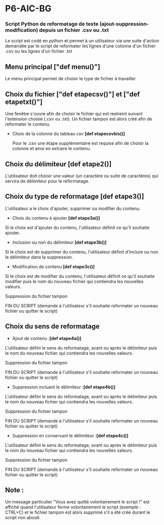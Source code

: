 # P6-AIC-BG

### Script Python de reformatage de texte (ajout-suppression-modification) depuis un fichier .csv ou .txt

Le script est codé en python et permet à un utilisateur via une suite d'action demandée par le script de reformater les lignes d'une colonne d'un fichier .csv ou les lignes d'un fichier .txt

## Menu principal <strong>["def menu()"]</strong>

Le menu principal permet de choisir le type de fichier à travailler

## Choix du fichier <strong>["def etapecsv()"]</strong> et <strong>["def etapetxt()"]</strong>

Une fenêtre s'ouvre afin de choisir le fichier qui est restreint suivant l'extension choisie (.csv ou .txt).
Un fichier tampon est alors créé afin de reformater le contenu.

- Choix de la colonne du tableau csv <strong>[def etapecsvbis()]</strong>
  
  Pour le .csv une étape supplémentaire est requise afin de choisir la colonne et ainsi en extraire le contenu.

## Choix du délimiteur <strong>[def etape2()]</strong>

L'utilisateur doit choisir une valeur (un caractère ou suite de caractères) qui servira de délimiteur pour le reformatage.

## Choix du type de reformatage <strong>[def etape3()]</strong>

L'utilisateur a le choix d'ajouter, supprimer ou modifier du contenu.

  - Choix du contenu à ajouter <strong>[def etape3a()]</strong>

Si le choix est d'ajouter du contenu, l'utilisateur définit ce qu'il souhaite ajouter.

  - Inclusion ou non du délimiteur <strong>[def etape3b()]</strong>

Si le choix est de supprimer du contenu, l'utilisateur définit d'inclure ou non le délimiteur dans la suppression.

- Modification de contenu <strong>[def etape3c()]</strong>

Si le choix est de modifier du contenu, l'utilisateur définit ce qu'il souhaite modifier puis le nom du nouveau fichier qui contiendra les nouvelles valeurs.

Suppression du fichier tampon

FIN DU SCRIPT (demande à l'utilisateur s'il souhaite reformater un nouveau fichier ou quitter le script)

## Choix du sens de reformatage 

- Ajout de contenu :<strong>[def etape4a()] </strong>

L'utilisateur défini le sens du reformatage, avant ou après le délimiteur puis le nom du nouveau fichier qui contiendra les nouvelles valeurs.

Suppression du fichier tampon

FIN DU SCRIPT (demande à l'utilisateur s'il souhaite reformater un nouveau fichier ou quitter le script)

- Suppression incluant le délimiteur :<strong>[def etape4b()] </strong>

L'utilisateur défini le sens du reformatage, avant ou après le délimiteur puis le nom du nouveau fichier qui contiendra les nouvelles valeurs.

Suppression du fichier tampon

FIN DU SCRIPT (demande à l'utilisateur s'il souhaite reformater un nouveau fichier ou quitter le script)

- Suppression en conservant le délimiteur :<strong>[def etape4c()]</strong>

L'utilisateur défini le sens du reformatage, avant ou après le délimiteur puis le nom du nouveau fichier qui contiendra les nouvelles valeurs.

Suppression du fichier tampon

FIN DU SCRIPT (demande à l'utilisateur s'il souhaite reformater un nouveau fichier ou quitter le script)

## Note : 
Un message particulier "Vous avez quitté volontairement le script !" est affiché quand l'utilisateur ferme volontairement le script (exemple : CTRL+C) et le fichier tampon est alors supprimé s'il a été créé durant le script non abouti.
